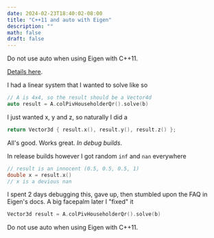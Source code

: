 ```yaml
---
date: 2024-02-23T18:40:02-08:00
title: "C++11 and auto with Eigen"
description: ""
math: false
draft: false
---
```


Do not use auto when using Eigen with C++11.

[Details here](https://eigen.tuxfamily.org/dox/TopicPitfalls.html).

I had a linear system that I wanted to solve like so
```cpp
// A is 4x4, so the result should be a Vector4d
auto result = A.colPivHouseholderQr().solve(b)
```

I just wanted x, y and z, so naturally I did a
```cpp
return Vector3d { result.x(), result.y(), result.z() };
```

All's good. Works great. *In debug builds*.

In release builds however I got random `inf` and `nan` everywhere
```cpp
// result is an innocent (0.5, 0.5, 0.5, 1)
double x = result.x()
// x is a devious nan
```

I spent 2 days debugging this, gave up, then stumbled upon the FAQ in Eigen's docs. A big facepalm later I "fixed" it
```cpp
Vector3d result = A.colPivHouseholderQr().solve(b)
```

Do not use auto when using Eigen with C++11.

